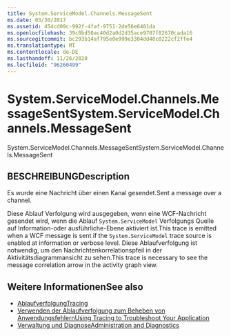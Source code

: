 ```yaml
---
title: System.ServiceModel.Channels.MessageSent
ms.date: 03/30/2017
ms.assetid: 454cd09c-992f-4faf-9751-2de56e6401da
ms.openlocfilehash: 39c8bd50ac40d2a0d2d35ace9707f82670cada16
ms.sourcegitcommit: bc293b14af795e0e999e3304dd40c0222cf2ffe4
ms.translationtype: MT
ms.contentlocale: de-DE
ms.lasthandoff: 11/26/2020
ms.locfileid: "96260499"
---
```

# <a name="systemservicemodelchannelsmessagesent"></a><span data-ttu-id="dd35f-102">System.ServiceModel.Channels.MessageSent</span><span class="sxs-lookup"><span data-stu-id="dd35f-102">System.ServiceModel.Channels.MessageSent</span></span>

<span data-ttu-id="dd35f-103">System.ServiceModel.Channels.MessageSent</span><span class="sxs-lookup"><span data-stu-id="dd35f-103">System.ServiceModel.Channels.MessageSent</span></span>  
  
## <a name="description"></a><span data-ttu-id="dd35f-104">BESCHREIBUNG</span><span class="sxs-lookup"><span data-stu-id="dd35f-104">Description</span></span>  

 <span data-ttu-id="dd35f-105">Es wurde eine Nachricht über einen Kanal gesendet.</span><span class="sxs-lookup"><span data-stu-id="dd35f-105">Sent a message over a channel.</span></span>  
  
 <span data-ttu-id="dd35f-106">Diese Ablauf Verfolgung wird ausgegeben, wenn eine WCF-Nachricht gesendet wird, wenn die Ablauf `System.ServiceModel` Verfolgungs Quelle auf Information-oder ausführliche-Ebene aktiviert ist.</span><span class="sxs-lookup"><span data-stu-id="dd35f-106">This trace is emitted when a WCF message is sent if the `System.ServiceModel` trace source is enabled at information or verbose level.</span></span> <span data-ttu-id="dd35f-107">Diese Ablaufverfolgung ist notwendig, um den Nachrichtenkorrelationspfeil in der Aktivitätsdiagrammansicht zu sehen.</span><span class="sxs-lookup"><span data-stu-id="dd35f-107">This trace is necessary to see the message correlation arrow in the activity graph view.</span></span>  
  
## <a name="see-also"></a><span data-ttu-id="dd35f-108">Weitere Informationen</span><span class="sxs-lookup"><span data-stu-id="dd35f-108">See also</span></span>

- [<span data-ttu-id="dd35f-109">Ablaufverfolgung</span><span class="sxs-lookup"><span data-stu-id="dd35f-109">Tracing</span></span>](index.md)
- [<span data-ttu-id="dd35f-110">Verwenden der Ablaufverfolgung zum Beheben von Anwendungsfehlern</span><span class="sxs-lookup"><span data-stu-id="dd35f-110">Using Tracing to Troubleshoot Your Application</span></span>](using-tracing-to-troubleshoot-your-application.md)
- [<span data-ttu-id="dd35f-111">Verwaltung und Diagnose</span><span class="sxs-lookup"><span data-stu-id="dd35f-111">Administration and Diagnostics</span></span>](../index.md)
